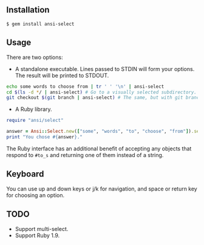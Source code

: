 ## Installation

    $ gem install ansi-select


## Usage

There are two options:

* A standalone executable. Lines passed to STDIN will form your options. The result will be printed to STDOUT.

```bash
echo some words to choose from | tr ' ' '\n' | ansi-select
cd $(ls -d */ | ansi-select) # Go to a visually selected subdirectory.
git checkout $(git branch | ansi-select) # The same, but with git branches.
```

* A Ruby library.

```ruby
require "ansi/select"

answer = Ansi::Select.new(["some", "words", "to", "choose", "from"]).select
print "You chose #{answer}."
```

The Ruby interface has an additional benefit of accepting any objects that respond
to `#to_s` and returning one of them instead of a string.


## Keyboard

You can use up and down keys or j/k for navigation, and space or return key for choosing an option.


## TODO

* Support multi-select.
* Support Ruby 1.9.
